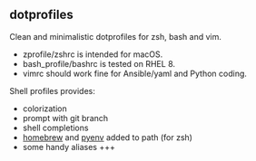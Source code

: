 ## dotprofiles
Clean and minimalistic dotprofiles for zsh, bash and vim.
- zprofile/zshrc is intended for macOS.
- bash\_profile/bashrc is tested on RHEL 8.
- vimrc should work fine for Ansible/yaml and Python coding.

Shell profiles provides:
- colorization
- prompt with git branch
- shell completions
- [homebrew](https://github.com/Homebrew) and [pyenv](https://github.com/pyenv/pyenv) added to path (for zsh)
- some handy aliases +++
